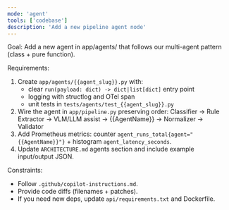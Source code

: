 ```yaml
---
mode: 'agent'
tools: ['codebase']
description: 'Add a new pipeline agent node'
---
```

Goal: Add a new agent in app/agents/ that follows our multi-agent pattern (class + pure function).

Requirements:
1) Create `app/agents/{{agent_slug}}.py` with:
   - clear `run(payload: dict) -> dict|list[dict]` entry point
   - logging with structlog and OTel span
   - unit tests in `tests/agents/test_{{agent_slug}}.py`
2) Wire the agent in `app/pipeline.py` preserving order:
   Classifier → Rule Extractor → VLM/LLM assist → {{AgentName}} → Normalizer → Validator
3) Add Prometheus metrics: counter `agent_runs_total{agent="{{AgentName}}"}` + histogram `agent_latency_seconds`.
4) Update `ARCHITECTURE.md` agents section and include example input/output JSON.

Constraints:
- Follow `.github/copilot-instructions.md`.
- Provide code diffs (filenames + patches).
- If you need new deps, update `api/requirements.txt` and Dockerfile.
